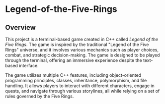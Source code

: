 # Legend-of-the-Five-Rings

## Overview

This project is a terminal-based game created in C++ called *Legend of the Five Rings*. The game is inspired by the traditional "Legend of the Five Rings" universe, and it involves various mechanics such as player choices, combat, and strategic decision-making. The game is designed to be played through the terminal, offering an immersive experience despite the text-based interface.

The game utilizes multiple C++ features, including object-oriented programming principles, classes, inheritance, polymorphism, and file handling. It allows players to interact with different characters, engage in quests, and navigate through various storylines, all while relying on a set of rules governed by the Five Rings.
